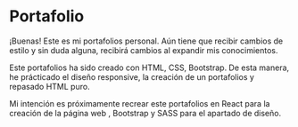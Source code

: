 # Portafolio
¡Buenas! Este es mi portafolios personal. Aún tiene que recibir cambios de estilo y sin duda alguna, recibirá cambios al expandir mis conocimientos.


Este portafolios ha sido creado con HTML, CSS, Bootstrap. De esta manera, he prácticado el diseño responsive, la creación de un portafolios y repasado HTML puro.


Mi intención es próximamente recrear este portafolios en React para la creación de la página web , Bootstrap y SASS para el apartado de diseño.
